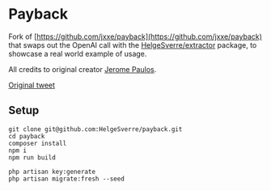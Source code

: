 # Payback

Fork of [https://github.com/jxxe/payback](https://github.com/jxxe/payback) that swaps out the OpenAI call with the [HelgeSverre/extractor](https://github.com/HelgeSverre/extractor) package, to showcase a real world example of usage.

All credits to original creator [Jerome Paulos](https://twitter.com/jeromepaulos).

[Original tweet](https://twitter.com/jeromepaulos/status/1732494690501419492)

## Setup

```
git clone git@github.com:HelgeSverre/payback.git
cd payback
composer install
npm i
npm run build

php artisan key:generate
php artisan migrate:fresh --seed
```
